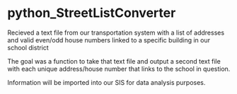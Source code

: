 # python_StreetListConverter

Recieved a text file from our transportation system with a list of addresses and valid even/odd house numbers linked to a specific building in our school district

The goal was a function to take that text file and output a second text file with each unique address/house number that links to the school in question.

Information will be imported into our SIS for data analysis purposes.

